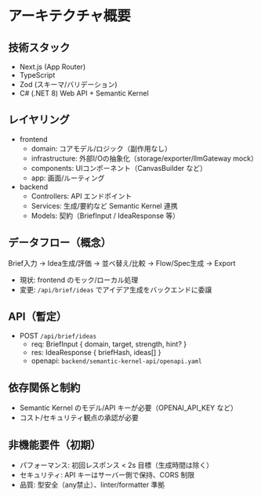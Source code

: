 # アーキテクチャ概要

## 技術スタック
- Next.js (App Router)
- TypeScript
- Zod (スキーマ/バリデーション)
- C# (.NET 8) Web API + Semantic Kernel

## レイヤリング
- frontend
  - domain: コアモデル/ロジック（副作用なし）
  - infrastructure: 外部I/Oの抽象化（storage/exporter/llmGateway mock）
  - components: UIコンポーネント（CanvasBuilder など）
  - app: 画面/ルーティング
- backend
  - Controllers: API エンドポイント
  - Services: 生成/要約など Semantic Kernel 連携
  - Models: 契約（BriefInput / IdeaResponse 等）

## データフロー（概念）
Brief入力 → Idea生成/評価 → 並べ替え/比較 → Flow/Spec生成 → Export
- 現状: frontend のモック/ローカル処理
- 変更: `/api/brief/ideas` でアイデア生成をバックエンドに委譲

## API（暫定）
- POST `/api/brief/ideas`
  - req: BriefInput { domain, target, strength, hint? }
  - res: IdeaResponse { briefHash, ideas[] }
  - openapi: `backend/semantic-kernel-api/openapi.yaml`

## 依存関係と制約
- Semantic Kernel のモデル/API キーが必要（OPENAI_API_KEY など）
- コスト/セキュリティ観点の承認が必要

## 非機能要件（初期）
- パフォーマンス: 初回レスポンス < 2s 目標（生成時間は除く）
- セキュリティ: API キーはサーバー側で保持、CORS 制限
- 品質: 型安全（any禁止）、linter/formatter 準拠
